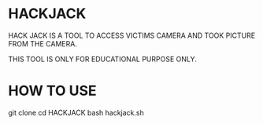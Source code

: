 # HACKJACK

HACK JACK IS A TOOL TO ACCESS VICTIMS CAMERA AND TOOK PICTURE FROM THE CAMERA.

THIS TOOL IS ONLY FOR EDUCATIONAL PURPOSE ONLY.

# HOW TO USE
git clone 
cd HACKJACK
bash hackjack.sh
